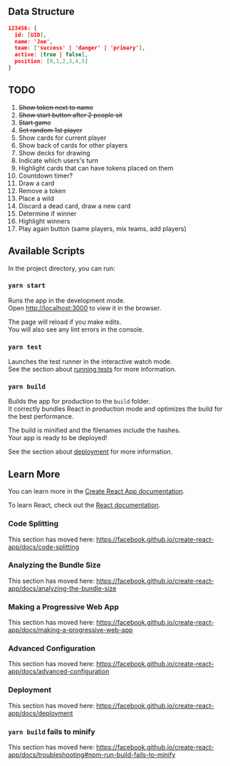 ## Data Structure

```json
123456: {
  id: [UID],
  name: 'Joe',
  team: ['success' | 'danger' | 'primary'],
  active: [true | false],
  position: [0,1,2,3,4,5]
}
```

## TODO

1. ~~Show token next to name~~
2. ~~Show start button after 2 people sit~~
3. ~~Start game~~
4. ~~Set random 1st player~~
5. Show cards for current player
6. Show back of cards for other players
7. Show decks for drawing
8. Indicate which users's turn
9. Highlight cards that can have tokens placed on them
10. Countdown timer?
11. Draw a card
12. Remove a token
13. Place a wild
14. Discard a dead card, draw a new card
15. Determine if winner
16. Highlight winners
17. Play again button (same players, mix teams, add players)

## Available Scripts

In the project directory, you can run:

### `yarn start`

Runs the app in the development mode.<br />
Open [http://localhost:3000](http://localhost:3000) to view it in the browser.

The page will reload if you make edits.<br />
You will also see any lint errors in the console.

### `yarn test`

Launches the test runner in the interactive watch mode.<br />
See the section about [running tests](https://facebook.github.io/create-react-app/docs/running-tests) for more information.

### `yarn build`

Builds the app for production to the `build` folder.<br />
It correctly bundles React in production mode and optimizes the build for the best performance.

The build is minified and the filenames include the hashes.<br />
Your app is ready to be deployed!

See the section about [deployment](https://facebook.github.io/create-react-app/docs/deployment) for more information.

## Learn More

You can learn more in the [Create React App documentation](https://facebook.github.io/create-react-app/docs/getting-started).

To learn React, check out the [React documentation](https://reactjs.org/).

### Code Splitting

This section has moved here: https://facebook.github.io/create-react-app/docs/code-splitting

### Analyzing the Bundle Size

This section has moved here: https://facebook.github.io/create-react-app/docs/analyzing-the-bundle-size

### Making a Progressive Web App

This section has moved here: https://facebook.github.io/create-react-app/docs/making-a-progressive-web-app

### Advanced Configuration

This section has moved here: https://facebook.github.io/create-react-app/docs/advanced-configuration

### Deployment

This section has moved here: https://facebook.github.io/create-react-app/docs/deployment

### `yarn build` fails to minify

This section has moved here: https://facebook.github.io/create-react-app/docs/troubleshooting#npm-run-build-fails-to-minify
